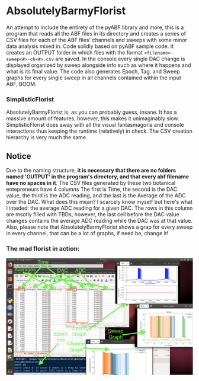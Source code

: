# AbsolutelyBarmyFlorist
An attempt to include the entirety of the pyABF library and more, this is a program that reads all the ABF files in its directory and creates a series of CSV files for each of the ABF files' channels and sweeps with some minor data analysis mixed in. Code solidly based on pyABF sample code. It creates an OUTPUT folder in which files with the format  `<filename>-sweep<#>-ch<#>.csv` are saved. In the console every single DAC change is displayed organized by sweep alongside info such as where it happens and what is its final value.  The code also generates Epoch, Tag, and Sweep graphs for every single sweep in all channels contained within the input ABF, BOOM.
<br>
### SimplisticFlorist
AbsolutelyBarmyFlorist is, as you can probably guess, insane.  It has a massive amount of features, however, this makes it unimaginably slow.  SimplisticFlorist does away with all the visual fantasmagoria and console interactions thus keeping the runtime (relatively) in check.  The CSV creation hierarchy is very much the same.

## Notice
Due to the naming structure, __it is necessary that there are no folders named 'OUTPUT' in the program's directory, and that every abf filename have no spaces in it__.  The CSV files generated by these two botanical entepreneurs have 4 columns The first is Time, the second is the DAC value, the third is the ADC reading, and the last is the Average of the ADC over the DAC.  What does this mean?  I scarcely know myself but here's what I inteded: the average ADC reading for a given DAC.  The rows in this column are msotly filled with TBDs, however, the last cell before the DAC value changes contains the average ADC reading while the DAC was at that value. Also, please note that AbsolutelyBarmyFlorist shows a grap for every sweep in every channel, that can be a lot of graphs, if need be, change it!

### The mad florist in action:
![alt text](https://raw.githubusercontent.com/ftondolo/AbsolutelyBarmyFlorist/master/image.png)
